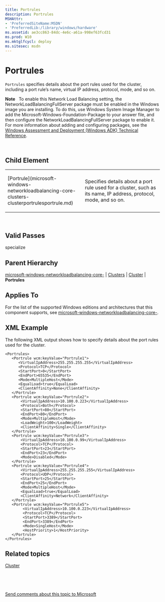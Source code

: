 ```yaml
---
title: Portrules
description: Portrules
MSHAttr:
- 'PreferredSiteName:MSDN'
- 'PreferredLib:/library/windows/hardware'
ms.assetid: ae3cc863-84dc-4e6c-a61a-998ef63fcd31
ms.prod: W10
ms.mktglfcycl: deploy
ms.sitesec: msdn
---
```


# Portrules


`Portrules` specifies details about the port rules used for the cluster, including a port rule’s name, virtual IP address, protocol, mode, and so on.

**Note**  
To enable this Network Load Balancing setting, the NetworkLoadBalancingFullServer package must be enabled in the Windows image you are installing. To do this, use Windows System Image Manager to add the Microsoft-Windows-Foundation-Package to your answer file, and then configure the NetworkLoadBalancingFullServer package to enable it. For more information about adding and configuring packages, see the [Windows Assessment and Deployment (Windows ADK) Technical Reference](http://go.microsoft.com/fwlink/?LinkId=206587).

 

## Child Element


<table>
<colgroup>
<col width="50%" />
<col width="50%" />
</colgroup>
<tbody>
<tr class="odd">
<td><p>[Portrule](microsoft-windows-networkloadbalancing-core-clusters-clusterportrulesportrule.md)</p></td>
<td><p>Specifies details about a port rule used for a cluster, such as its name, IP address, protocol, mode, and so on.</p></td>
</tr>
</tbody>
</table>

 

## Valid Passes


specialize

## Parent Hierarchy


[microsoft-windows-networkloadbalancing-core-](microsoft-windows-networkloadbalancing-core-.md) | [Clusters](microsoft-windows-networkloadbalancing-core-clusters.md) | [Cluster](microsoft-windows-networkloadbalancing-core-clusters-cluster.md) | **Portrules**

## Applies To


For the list of the supported Windows editions and architectures that this component supports, see [microsoft-windows-networkloadbalancing-core-](microsoft-windows-networkloadbalancing-core--win7-microsoft-windows-networkloadbalancing-core-.md).

## XML Example


The following XML output shows how to specify details about the port rules used for the cluster.

``` syntax
<Portrules>
   <Portrule wcm:keyValue="Portrule1">
      <VirtualIpAddress>255.255.255.255</VirtualIpAddress>
      <Protocol>TCP</Protocol>
      <StartPort>0</StartPort>
      <EndPort>65535</EndPort>
      <Mode>MultipleHost</Mode>
      <EqualLoad>true</EqualLoad>
      <ClientAffinity>None</ClientAffinity>
   </Portrule>
   <Portrule wcm:keyValue="Portrule2">
       <VirtualIpAddress>10.100.0.223</VirtualIpAddress>
       <Protocol>Both</Protocol>
       <StartPort>80</StartPort>
       <EndPort>80</EndPort>
       <Mode>MultipleHost</Mode>
       <LoadWeight>100</LoadWeight>
       <ClientAffinity>Single</ClientAffinity>
   </Portrule>
   <Portrule wcm:keyValue="Portrule3">
       <VirtualIpAddress>10.100.0.99</VirtualIpAddress>
       <Protocol>TCP</Protocol>
       <StartPort>23</StartPort>
       <EndPort>23</EndPort>
       <Mode>Disabled</Mode>
   </Portrule>
   <Portrule wcm:keyValue="Portrule4">
       <VirtualIpAddress>255.255.255.255</VirtualIpAddress>
       <Protocol>UDP</Protocol>
       <StartPort>25</StartPort>
       <EndPort>25</EndPort>
       <Mode>MultipleHost</Mode>
       <EqualLoad>true</EqualLoad>
       <ClientAffinity>Network</ClientAffinity>
   </Portrule>
   <Portrule wcm:keyValue="Portrule5">
        <VirtualIpAddress>10.100.0.223</VirtualIpAddress>
        <Protocol>TCP</Protocol>
        <StartPort>3389</StartPort>
        <EndPort>3389</EndPort>
        <Mode>SingleHost</Mode>
        <HostPriority>1</HostPriority>
   </Portrule>
</Portrules>
```

## Related topics


[Cluster](microsoft-windows-networkloadbalancing-core-clusters-cluster.md)

 

 

[Send comments about this topic to Microsoft](mailto:wsddocfb@microsoft.com?subject=Documentation%20feedback%20%5Bp_unattend\p_unattend%5D:%20Portrules%20%20RELEASE:%20%2810/3/2016%29&body=%0A%0APRIVACY%20STATEMENT%0A%0AWe%20use%20your%20feedback%20to%20improve%20the%20documentation.%20We%20don't%20use%20your%20email%20address%20for%20any%20other%20purpose,%20and%20we'll%20remove%20your%20email%20address%20from%20our%20system%20after%20the%20issue%20that%20you're%20reporting%20is%20fixed.%20While%20we're%20working%20to%20fix%20this%20issue,%20we%20might%20send%20you%20an%20email%20message%20to%20ask%20for%20more%20info.%20Later,%20we%20might%20also%20send%20you%20an%20email%20message%20to%20let%20you%20know%20that%20we've%20addressed%20your%20feedback.%0A%0AFor%20more%20info%20about%20Microsoft's%20privacy%20policy,%20see%20http://privacy.microsoft.com/default.aspx. "Send comments about this topic to Microsoft")





